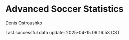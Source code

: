 # Advanced Soccer Statistics
Denis Ostroushko

<!-- gfm -->

Last successful data update: 2025-04-15 09:16:53 CST
